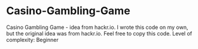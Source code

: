 # Casino-Gambling-Game
Casino Gambling Game - idea from hackr.io. I wrote this code on my own, but the original idea was from hackr.io. Feel free to copy this code.
Level of complexity: Beginner
